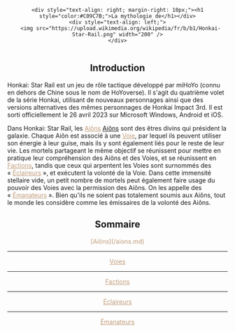<div align="center">

  <div style="display: flex; justify-content: center; align-items: center; width: 100%;">

    <div style="text-align: right; margin-right: 10px;"><h1 style="color:#C09C7B;">La mythologie de</h1></div>
    <div style="text-align: left;">
      <img src="https://upload.wikimedia.org/wikipedia/fr/b/b1/Honkai-Star-Rail.png" width="200" />
    </div>

  </div>

</div>

<div align="center"><h2>Introduction</h2></div>

Honkai: Star Rail est un jeu de rôle tactique développé par miHoYo (connu en dehors de Chine sous le nom de HoYoverse). Il s'agit du quatrième volet de la série Honkai, utilisant de nouveaux personnages ainsi que des versions alternatives des mêmes personnages de Honkai Impact 3rd. Il est sorti officiellement le 26 avril 2023 sur Microsoft Windows, Android et iOS.

Dans Honkai: Star Rail, les <a href="/aions.md" style="color: #C09C7B">Aiôns</a> [Aiôns](/aions.md) sont des êtres divins qui président la galaxie. Chaque Aiôn est associé à une <a href="/voies.md" style="color: #C09C7B">Voie</a>, par lequel ils peuvent utiliser son énergie à leur guise, mais ils y sont également liés pour le reste de leur vie. Les mortels partageant le même objectif se réunissent pour mettre en pratique leur compréhension des Aiôns et des Voies, et se réunissent en <a href="/factions.md" style="color: #C09C7B">Factions</a>, tandis que ceux qui arpentent les Voies sont surnommés des « <a href="/eclaireurs.md" style="color: #C09C7B">Éclaireurs</a> », et exécutent la volonté de la Voie. Dans cette immensité stellaire vide, un petit nombre de mortels peut également faire usage du pouvoir des Voies avec la permission des Aiôns. On les appelle des « <a href="/emenateurs.md" style="color: #C09C7B">Émanateurs</a> ». Bien qu'ils ne soient pas totalement soumis aux Aiôns, tout le monde les considère comme les émissaires de la volonté des Aiôns.

<div align="center"><h2>Sommaire</h2></div>

<div align="center"><a style="color: #C09C7B;">[Aiôns](/aions.md)</a></div>

---
<div align="center"><a href="/voies.md" style="color: #C09C7B;">Voies</a></div>

---
<div align="center"><a href="/factions.md" style="color: #C09C7B;">Factions</a></div>

---
<div align="center"><a href="/eclaireurs.md" style="color: #C09C7B;">Éclaireurs</a></div>
  
---
<div align="center"><a href="/emanateurs.md" style="color: #C09C7B;">Émanateurs</a></div>
